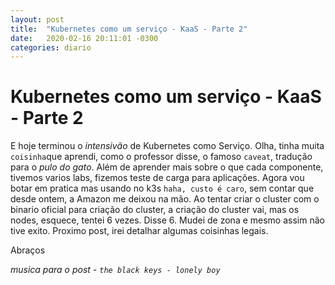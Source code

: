 ```yaml
---
layout: post
title:  "Kubernetes como um serviço - KaaS - Parte 2"
date:   2020-02-16 20:11:01 -0300
categories: diario
---
```


# Kubernetes como um serviço - KaaS - Parte 2

E hoje terminou o *intensivão* de Kubernetes como Serviço. Olha, tinha muita `coisinha`que aprendi, como o professor disse, o famoso `caveat`, tradução para o *pulo do gato*. Além de aprender mais sobre o que cada componente, tivemos varios labs, fizemos teste de carga para aplicações. Agora vou botar em pratica mas usando no k3s `haha, custo é caro`, sem contar que desde ontem, a Amazon me deixou na mão. Ao tentar criar o cluster com o binario oficial para criação do cluster, a criação do cluster vai, mas os nodes, esquece, tentei 6 vezes. Disse 6. Mudei de zona e mesmo assim não tive exito. Proximo post, irei detalhar algumas coisinhas legais.

Abraços

*musica para o post - `the black keys - lonely boy`*